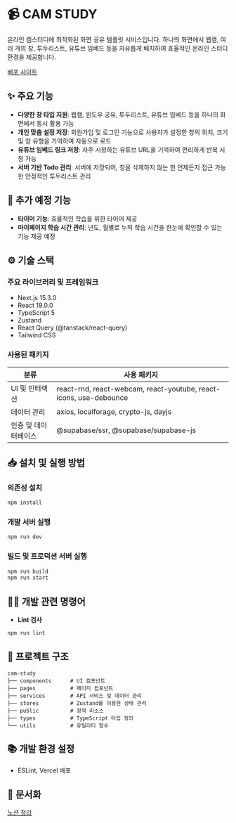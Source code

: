 # 📹 CAM STUDY

온라인 캠스터디에 최적화된 화면 공유 템플릿 서비스입니다. 하나의 화면에서 웹캠, 여러 개의 창, 투두리스트, 유튜브 임베드 등을 자유롭게 배치하여 효율적인 온라인 스터디 환경을 제공합니다.

[배포 사이트](https://cam-study.vercel.app)

## ✨ 주요 기능

- **다양한 창 타입 지원**: 웹캠, 윈도우 공유, 투두리스트, 유튜브 임베드 등을 하나의 화면에서 동시 활용 가능
- **개인 맞춤 설정 저장**: 회원가입 및 로그인 기능으로 사용자가 설정한 창의 위치, 크기 및 창 유형을 기억하여 자동으로 로드
- **유튜브 임베드 링크 저장**: 자주 시청하는 유튜브 URL을 기억하여 편리하게 반복 시청 가능
- **서버 기반 Todo 관리**: 서버에 저장되어, 창을 삭제하지 않는 한 언제든지 접근 가능한 안정적인 투두리스트 관리

## 🚀 추가 예정 기능

- **타이머 기능**: 효율적인 학습을 위한 타이머 제공
- **마이페이지 학습 시간 관리**: 년도, 월별로 누적 학습 시간을 한눈에 확인할 수 있는 기능 제공 예정

## ⚙️ 기술 스택

### 주요 라이브러리 및 프레임워크

- Next.js 15.3.0
- React 19.0.0
- TypeScript 5
- Zustand
- React Query (@tanstack/react-query)
- Tailwind CSS

### 사용된 패키지

| 분류                 | 사용 패키지                                                       |
| -------------------- | ----------------------------------------------------------------- |
| UI 및 인터랙션       | react-rnd, react-webcam, react-youtube, react-icons, use-debounce |
| 데이터 관리          | axios, localforage, crypto-js, dayjs                              |
| 인증 및 데이터베이스 | @supabase/ssr, @supabase/supabase-js                              |

## 📥 설치 및 실행 방법

### 의존성 설치

```bash
npm install
```

### 개발 서버 실행

```bash
npm run dev
```

### 빌드 및 프로덕션 서버 실행

```bash
npm run build
npm run start
```

## 🧑‍💻 개발 관련 명령어

- **Lint 검사**

```bash
npm run lint
```

## 📝 프로젝트 구조

```
cam-study
├── components      # UI 컴포넌트
├── pages           # 페이지 컴포넌트
├── services        # API 서비스 및 데이터 관리
├── stores          # Zustand를 이용한 상태 관리
├── public          # 정적 리소스
├── types           # TypeScript 타입 정의
└── utils           # 유틸리티 함수
```

## 📚 개발 환경 설정

- ESLint, Vercel 배포

## 📖 문서화

[노션 정리](https://clean-bucket-590.notion.site/NextJS-1d6dcb3f050680769294e16f735c66e1?pvs=4)
